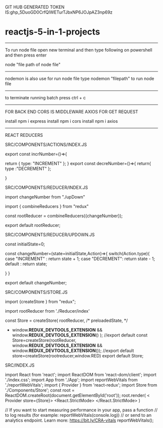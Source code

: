 GIT HUB GENERATED TOKEN IS: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
# reactjs-5-in-1-projects
******************************************************
To run node file
open new terminal and then type following on powershell and then press enter

node "file path of node file"
**********************************************************
nodemon is also use for run node file
type nodemon "filepath"
to run node file
*************************

to terminate running batch press ctrl + c 

******************************************************
FOR BACK END  CORS IS MIDDLEWARE AXIOS FOR GET REQUEST

install npm i express
install npm i cors
install npm i axios
************************************************
REACT REDUCERS

SRC/COMPONENTS/ACTIONS/INDEX.JS

export const incrNumber=()=>{

    
  return {  type: "INCREMENT"
};
}
export const decreNumber=()=>{
    return{
        type :"DECREMENT"
    };

}

SRC/COMPONENTS/REDUCER/INDEX.JS

import changeNumber from "./upDown"

import { combineReducers } from "redux"


 const rootReducer = combineReducers({changeNumber});

 
export default rootReducer;

SRC/COMPONENTS/REDUCER/UPDOWN.JS



const initialState=0;

const changeNumber=(state=initialState,Action)=>{
    switch(Action.type){
    case "INCREMENT" :  return state + 1;
    case "DECREMENT":  return state - 1;
    default : return state;

}
}

export default changeNumber;

SRC/COMPONENTS/STORE.JS

import {createStore } from "redux";

import rootReducer from './Reducer/index'

const Store = createStore(
    rootReducer, /* preloadedState, */
 +  window.__REDUX_DEVTOOLS_EXTENSION__ && window.__REDUX_DEVTOOLS_EXTENSION__()
  );
//export default  const Store=createStore(rootReducer,   window.__REDUX_DEVTOOLS_EXTENSION__ && window.__REDUX_DEVTOOLS_EXTENSION__());
//export default store=createStore(rootreducer,window.RED)
export default  Store;

SRC/INDEX.JS

import React from 'react';
import ReactDOM from 'react-dom/client';
import './index.css';
import App from './App';
import reportWebVitals from './reportWebVitals';
import { Provider } from 'react-redux';
import Store from './Components/Store';
const root = ReactDOM.createRoot(document.getElementById('root'));
root.render(
< Provider store={Store}>
  <React.StrictMode>
    <App />
  </React.StrictMode>
  </Provider>
)

// If you want to start measuring performance in your app, pass a function
// to log results (for example: reportWebVitals(console.log))
// or send to an analytics endpoint. Learn more: https://bit.ly/CRA-vitals
reportWebVitals();


